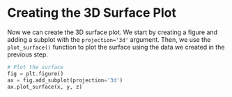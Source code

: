 # Creating the 3D Surface Plot

Now we can create the 3D surface plot. We start by creating a figure and adding a subplot with the `projection='3d'` argument. Then, we use the `plot_surface()` function to plot the surface using the data we created in the previous step.

```python
# Plot the surface
fig = plt.figure()
ax = fig.add_subplot(projection='3d')
ax.plot_surface(x, y, z)
```
